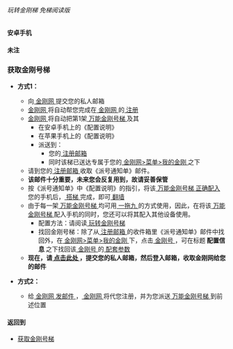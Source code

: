 ###### 玩转金刚梯 免梯阅读版
#### 安卓手机
#### 未注
### 获取金刚号梯

  - <strong>方式1：</strong>
    - 向[ 金刚网 ](https://github.com/a2zitpro/web/blob/master/LadderFree/kkDictionary/KKSiteZh.md)提交您的私人邮箱
    - [ 金刚网 ](https://github.com/a2zitpro/web/blob/master/LadderFree/kkDictionary/KKSiteZh.md)将自动帮您完成在[ 金刚网 ](https://github.com/a2zitpro/web/blob/master/LadderFree/kkDictionary/KKSiteZh.md)的[ 注册 ](https://github.com/a2zitpro/web/blob/master/LadderFree/kkDictionary/Registration.md)
    - [ 金刚网 ](https://github.com/a2zitpro/web/blob/master/LadderFree/kkDictionary/KKSiteZh.md)将自动把第1架[ 万能金刚号梯 ](https://github.com/a2zitpro/web/blob/master/LadderFree/kkDictionary/KKLadderKKIDMultipurpose.md) 及其
      - 在安卓手机上的《配置说明》
      - 在苹果手机上的《配置说明》
      - 派送到：
        - 您的[ 注册邮箱 ](https://github.com/a2zitpro/web/blob/master/LadderFree/kkDictionary/RegistrationEmailaddressAtKKSiteZh.md)
        - 同时该梯已送达专属于您的[ 金刚网>菜单>我的金刚 ](https://www.atozitpro.net/zh/my-account/)之下
    - 请到您的[ 注册邮箱 ](https://github.com/a2zitpro/web/blob/master/LadderFree/kkDictionary/RegistrationEmailaddressAtKKSiteZh.md)收取《派号通知单》邮件。
    - <strong>该邮件十分重要，未来您会反复用到，故请妥善保管</strong>
    - 按《派号通知单》中《配置说明》的指引，将该[ 万能金刚号梯 ](https://github.com/a2zitpro/web/blob/master/LadderFree/kkDictionary/KKLadderKKIDMultipurpose.md)[   正确配入 ](https://github.com/a2zitpro/web/blob/master/LadderFree/kkDictionary/ConsiderationsWhileConfigureKkid.md)您的手机后，[ 搭梯 ](https://github.com/a2zitpro/web/blob/master/LadderFree/kkDictionary/LadderReady.md)完成，即可[ 翻墙 ](https://github.com/a2zitpro/web/blob/master/LadderFree/kkDictionary/OverTheWall.md)
    - 由于每一架[ 万能金刚号梯 ](https://github.com/a2zitpro/web/blob/master/LadderFree/kkDictionary/KKLadderKKIDMultipurpose.md)均可用[ 一拖九 ](https://github.com/a2zitpro/web/blob/master/LadderFree/kkDictionary/OneForNine.md)的方式使用，因此，在将该[ 万能金刚号梯 ](https://github.com/a2zitpro/web/blob/master/LadderFree/kkDictionary/KKLadderKKIDMultipurpose.md)配入手机的同时，您还可以将其配入其他设备使用。
      - 配置方法：请阅读[ 玩转金刚号梯 ](https://github.com/a2zitpro/web/blob/master/LadderFree/A.md)
      - 找回金刚号梯：除了从[ 注册邮箱 ](https://github.com/a2zitpro/web/blob/master/LadderFree/kkDictionary/RegistrationEmailaddressAtKKSiteZh.md)的收件箱里《派号通知单》邮件中找回外，在[ 金刚网>菜单>我的金刚 ](https://www.atozitpro.net/zh/my-account/)下，点击[ 金刚号 ](https://github.com/a2zitpro/web/blob/master/LadderFree/kkDictionary/KKID.md)，可在标题<strong> 配置信息 </strong>之下找回该[ 金刚号 ](https://github.com/a2zitpro/web/blob/master/LadderFree/kkDictionary/KKID.md)的[ 配套参数 ](https://github.com/a2zitpro/web/blob/master/LadderFree/kkDictionary/KKIDsParameters.md)
    -  <strong>现在，请[ 点击此处 ]()，提交您的私人邮箱，然后登入邮箱，收取金刚网给您的邮件</strong>

  - <strong>方式2：</strong>
    - 给[ 金刚网 ](https://github.com/a2zitpro/web/blob/master/LadderFree/kkDictionary/KKSiteZh.md)[   发邮件 ](mailto:cs@a2zit.us)，[ 金刚网 ](https://github.com/a2zitpro/web/blob/master/LadderFree/kkDictionary/KKSiteZh.md)将代您注册，并为您派送[ 万能金刚号梯 ](https://github.com/a2zitpro/web/blob/master/LadderFree/kkDictionary/KKLadderKKIDMultipurpose.md)到前述位置



#### 返回到
- [获取金刚号梯](https://github.com/a2zitpro/web/blob/master/LadderFree/Android/Phone/KKLadderKKID/KKLadderKKIDGet.md)
